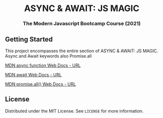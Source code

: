 <h1 align="center">ASYNC & AWAIT: JS MAGIC</h1>

<h3 align="center">The Modern Javascript Bootcamp Course (2021)</h3>    

<!-- GETTING STARTED -->
## Getting Started
This project encompasses the entire section of ASYNC & AWAIT: JS MAGIC. Async and Await keywords also Promise.all

[MDN async function Web Docs - URL](https://developer.mozilla.org/en-US/docs/Web/JavaScript/Reference/Statements/async_function)

[MDN await Web Docs - URL](https://developer.mozilla.org/en-US/docs/Web/JavaScript/Reference/Operators/await)

[MDN promise.all() Web Docs - URL](org/en-US/docs/Web/JavaScript/Reference/Global_Objects/Promise/all)

<!-- LICENSE -->
## License

Distributed under the MIT License. See `LICENSE` for more information.
